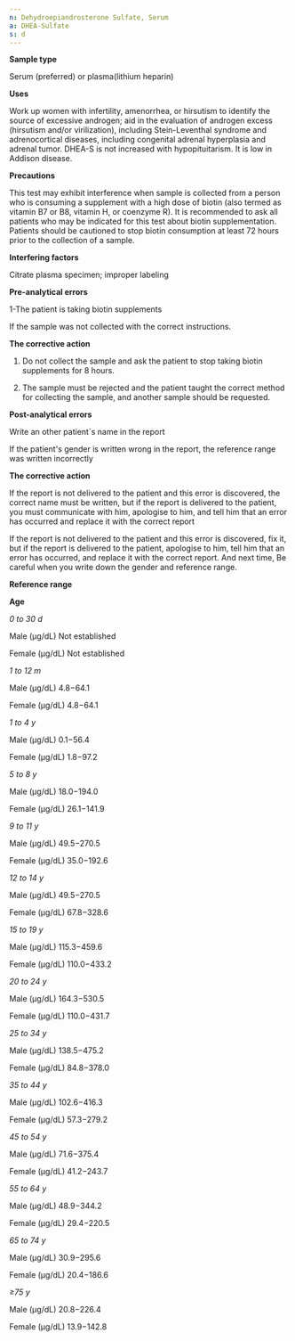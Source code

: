 ```yaml
---
n: Dehydroepiandrosterone Sulfate, Serum
a: DHEA-Sulfate
s: d
---
```



__Sample type__

Serum (preferred) or plasma(lithium heparin) 

__Uses__

Work up women with infertility, amenorrhea, or hirsutism to identify the source of excessive androgen; aid in the evaluation of androgen excess (hirsutism and/or virilization), including Stein-Leventhal syndrome and adrenocortical diseases, including congenital adrenal hyperplasia and adrenal tumor. DHEA-S is not increased with hypopituitarism. It is low in Addison disease.

__Precautions__

This test may exhibit interference when sample is collected from a person who is consuming a supplement with a high dose of biotin (also termed as vitamin B7 or B8, vitamin H, or coenzyme R). It is recommended to ask all patients who may be indicated for this test about biotin supplementation. Patients should be cautioned to stop biotin consumption at least 72 hours prior to the collection of a sample.

__Interfering factors__

 Citrate plasma specimen; improper labeling

__Pre-analytical errors__

1-The patient is taking biotin supplements

If the sample was not collected with the correct instructions.

__The corrective action__

1. Do not collect the sample and ask the patient to stop taking biotin supplements for 8 hours.

2. The sample must be rejected and the patient taught the correct method for collecting the sample, and another sample should be requested.

__Post-analytical errors__ 

Write an other patient`s name in the report

If the patient's gender is written wrong in the report, the reference range was written incorrectly 

__The corrective action__ 

If the report is not delivered to the patient and this error is discovered, the correct name must be written, but if the report is delivered to the patient, you must communicate with him, apologise to him, and tell him that an error has occurred and replace it with the correct report

If the report is not delivered to the patient and this error is discovered, fix it, but if the report is delivered to the patient, apologise to him, tell him that an error has occurred, and replace it with the correct report. And next time, Be careful when you write down the gender and reference range.
 
__Reference range__ 

__Age__

_0 to 30 d_

Male (μg/dL)	Not established

Female (μg/dL)	Not established

_1 to 12 m_

Male (μg/dL)	4.8−64.1

Female (μg/dL)	4.8−64.1

_1 to 4 y_

Male (μg/dL)	0.1−56.4

Female (μg/dL)	1.8−97.2

_5 to 8 y_

Male (μg/dL)	18.0−194.0

Female (μg/dL)	26.1−141.9

_9 to 11 y_

Male (μg/dL)	49.5−270.5

Female (μg/dL)	35.0−192.6

_12 to 14 y_

Male (μg/dL)	49.5−270.5

Female (μg/dL)	67.8−328.6

_15 to 19 y_

Male (μg/dL)	115.3−459.6

Female (μg/dL)	110.0−433.2

_20 to 24 y_

Male (μg/dL)	164.3−530.5

Female (μg/dL)	110.0−431.7

_25 to 34 y_

Male (μg/dL)	138.5−475.2

Female (μg/dL)	84.8−378.0

_35 to 44 y_

Male (μg/dL)	102.6−416.3

Female (μg/dL)	57.3−279.2

_45 to 54 y_

Male (μg/dL)	71.6−375.4

Female (μg/dL)	41.2−243.7

_55 to 64 y_

Male (μg/dL)	48.9−344.2

Female (μg/dL)	29.4−220.5

_65 to 74 y_

Male (μg/dL)	30.9−295.6

Female (μg/dL)	20.4−186.6

_≥75 y_

Male (μg/dL)	20.8−226.4

Female (μg/dL)	13.9−142.8